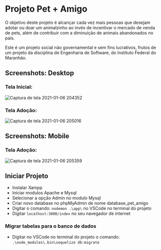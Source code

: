 # Projeto Pet + Amigo

O objetivo deste projeto é alcançar cada vez mais pessoas que desejam adotar ou doar um animalzinho ao invés de incentivar 
o mercado de venda de pets, além de contribuir com a diminuição de animais abandonados no país.

Este é um projeto social não governamental e sem fins lucrativos, frutos de um projeto da disciplina de Engenharia de Software, do Instituto Federal do Maranhão.

## Screenshots: Desktop

### Tela Inicial: 

![Captura de tela 2021-01-06 204352](https://user-images.githubusercontent.com/45837182/103833511-f061f980-505f-11eb-85bc-a982fe7652ec.jpg)

### Tela Adoção:

![Captura de tela 2021-01-06 205016](https://user-images.githubusercontent.com/45837182/103833889-cf4dd880-5060-11eb-8c2c-422b2e364365.jpg)

## Screenshots: Mobile

### Tela Adoção:

![Captura de tela 2021-01-06 205359](https://user-images.githubusercontent.com/45837182/103834108-526f2e80-5061-11eb-9b70-2272d332c539.jpg)

## Iniciar Projeto

- Instalar Xampp
- Iniciar modulos Apache e Mysql
- Selecionar a opção Admin no modulo Mysql
- Criar novo database no phpMyAdmin de nome database_pet_amigo
- Digitar o comando: ```nodemon .\app\``` no VSCode no terminal do projeto
- Digitar ```localhost:3000/index``` no seu navegador de internet

### Migrar tabelas para o banco de dados

- Digitar no VSCode no terminal do projeto o comando: ``` .\node_modules\.bin\sequelize db:migrate ```



